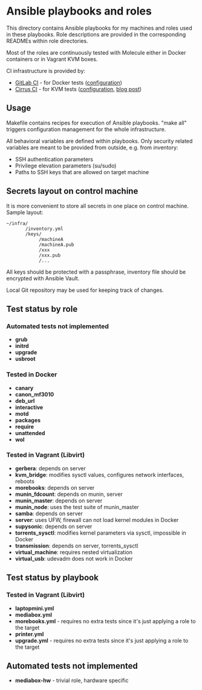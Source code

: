 # Ansible playbooks and roles

This directory contains Ansible playbooks for my machines and roles used in
these playbooks. Role descriptions are provided in the corresponding READMEs
within role directories.

Most of the roles are continuously tested with Molecule either in Docker
containers or in Vagrant KVM boxes.

CI infrastructure is provided by:

- [GitLab CI] - for Docker tests ([configuration][gitlab-config])
- [Cirrus CI] - for KVM tests ([configuration][cirrus-config], [blog post])

[GitLab CI]: https://docs.gitlab.com/ee/ci/
[Cirrus CI]: https://cirrus-ci.org/
[gitlab-config]: ../.gitlab-ci.yml
[cirrus-config]: ../.cirrus.yml.j2
[blog post]: https://potyarkin.ml/posts/2020/cirrus-ci-integration-for-gitlab-projects/


## Usage

Makefile contains recipes for execution of Ansible playbooks. "make all"
triggers configuration management for the whole infrastructure.

All behavioral variables are defined within playbooks. Only security related
variables are meant to be provided from outside, e.g. from inventory:

- SSH authentication parameters
- Privilege elevation parameters (su/sudo)
- Paths to SSH keys that are allowed on target machine


## Secrets layout on control machine

It is more convenient to store all secrets in one place on control machine.
Sample layout:

```
~/infra/
       /inventory.yml
       /keys/
            /machineA
            /machineA.pub
            /xxx
            /xxx.pub
            /...
```

All keys should be protected with a passphrase, inventory file should be
encrypted with Ansible Vault.

Local Git repository may be used for keeping track of changes.


## Test status by role

### Automated tests not implemented

- **grub**
- **initrd**
- **upgrade**
- **usbroot**

### Tested in Docker

- **canary**
- **canon_mf3010**
- **deb_url**
- **interactive**
- **motd**
- **packages**
- **require**
- **unattended**
- **wol**

### Tested in Vagrant (Libvirt)

- **gerbera**: depends on server
- **kvm_bridge**: modifies sysctl values, configures network interfaces, reboots
- **morebooks**: depends on server
- **munin_fdcount**: depends on munin, server
- **munin_master**: depends on server
- **munin_node**: uses the test suite of munin_master
- **samba**: depends on server
- **server**: uses UFW, firewall can not load kernel modules in Docker
- **supysonic**: depends on server
- **torrents_sysctl**: modifies kernel parameters via sysctl, impossible in Docker
- **transmission**: depends on server, torrents_sysctl
- **virtual_machine**: requires nested virtualization
- **virtual_usb**: udevadm does not work in Docker


## Test status by playbook

### Tested in Vagrant (Libvirt)

- **laptopmini.yml**
- **mediabox.yml**
- **morebooks.yml** - requires no extra tests since it's just applying a role
  to the target
- **printer.yml**
- **upgrade.yml** - requires no extra tests since it's just applying a role to
  the target

## Automated tests not implemented

- **mediabox-hw** - trivial role, hardware specific
